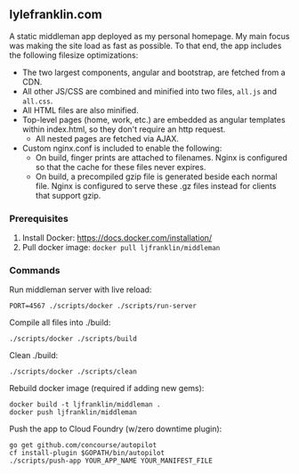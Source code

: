 ## lylefranklin.com

A static middleman app deployed as my personal homepage. My main focus was making the site load as fast as possible. To that end, the app includes the following filesize optimizations:

- The two largest components, angular and bootstrap, are fetched from a CDN.
- All other JS/CSS are combined and minified into two files, `all.js` and `all.css`.
- All HTML files are also minified.
- Top-level pages (home, work, etc.) are embedded as angular templates within index.html, so they don't require an http request.
  - All nested pages are fetched via AJAX.
- Custom nginx.conf is included to enable the following:
  - On build, finger prints are attached to filenames. Nginx is configured so that the cache for these files never expires.
  - On build, a precompiled gzip file is generated beside each normal file. Nginx is configured to serve these .gz files instead for clients that support gzip.

### Prerequisites

1. Install Docker: https://docs.docker.com/installation/
2. Pull docker image: `docker pull ljfranklin/middleman`

### Commands

Run middleman server with live reload:

```
PORT=4567 ./scripts/docker ./scripts/run-server
```

Compile all files into ./build:
```
./scripts/docker ./scripts/build
```

Clean ./build:
```
./scripts/docker ./scripts/clean
```

Rebuild docker image (required if adding new gems):
```
docker build -t ljfranklin/middleman .
docker push ljfranklin/middleman
```

Push the app to Cloud Foundry (w/zero downtime plugin):
```
go get github.com/concourse/autopilot
cf install-plugin $GOPATH/bin/autopilot
./scripts/push-app YOUR_APP_NAME YOUR_MANIFEST_FILE
```

